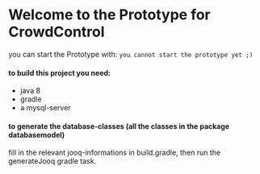 # Welcome to the Prototype for CrowdControl
you can start the Prototype with: `you cannot start the prototype yet ;)`

#### to build this project you need:
- java 8
- gradle
- a mysql-server


#### to generate the database-classes (all the classes in the package databasemodel)
fill in the relevant jooq-informations in build.gradle, then run the generateJooq gradle task.